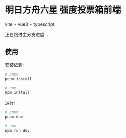 # 明日方舟六星 强度投票箱前端

vite + vue3 + typescript

正在跟进主分支进度...

## 使用

安装依赖:

```bash
# pnpm
pnpm install

# npm
npm install
```

运行:

```bash
# pnpm
pnpm dev

# npm
npm run dev
```
